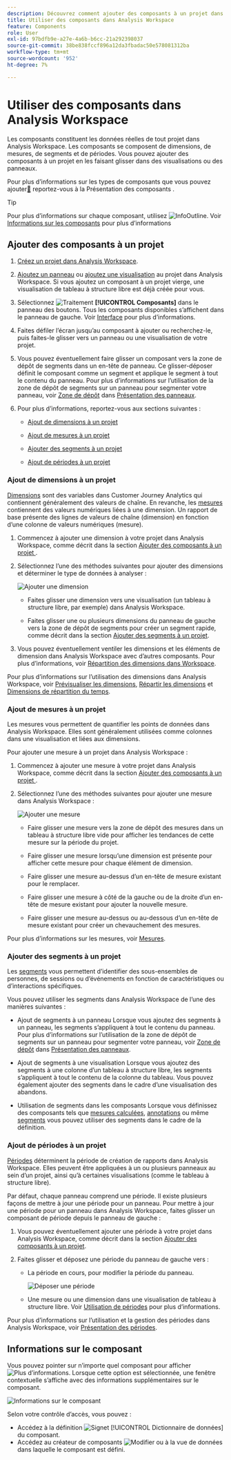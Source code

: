 ```yaml
---
description: Découvrez comment ajouter des composants à un projet dans Analysis Workspace
title: Utiliser des composants dans Analysis Workspace
feature: Components
role: User
exl-id: 97bdfb9e-a27e-4a6b-b6cc-21a292398037
source-git-commit: 38be838fccf896a12da3fbadac50e578081312ba
workflow-type: tm+mt
source-wordcount: '952'
ht-degree: 7%

---
```


# Utiliser des composants dans Analysis Workspace

Les composants constituent les données réelles de tout projet dans Analysis Workspace. Les composants se composent de dimensions, de mesures, de segments et de périodes. Vous pouvez ajouter des composants à un projet en les faisant glisser dans des visualisations ou des panneaux.

Pour plus d’informations sur les types de composants que vous pouvez ajouter[&#128279;](/help/components/overview.md) reportez-vous à la  Présentation des composants .

>[!TIP]
>
>Pour plus d’informations sur chaque composant, utilisez ![InfoOutline](/help/assets/icons/InfoOutline.svg). Voir [Informations sur les composants](#component-info) pour plus d’informations

## Ajouter des composants à un projet

1. [Créez un projet dans Analysis Workspace](/help/analysis-workspace/build-workspace-project/create-projects.md).

1. [Ajoutez un panneau](/help/analysis-workspace/c-panels/panels.md#create-a-panel) ou [ajoutez une visualisation](/help/analysis-workspace/visualizations/freeform-analysis-visualizations.md#add-visualizations-to-a-panel) au projet dans Analysis Workspace. Si vous ajoutez un composant à un projet vierge, une visualisation de tableau à structure libre est déjà créée pour vous.

1. Sélectionnez ![Traitement](/help/assets/icons/Curate.svg) **[!UICONTROL Composants]** dans le panneau des boutons. Tous les composants disponibles s’affichent dans le panneau de gauche. Voir [Interface](/help/analysis-workspace/home.md#interface) pour plus d’informations.

1. Faites défiler l’écran jusqu’au composant à ajouter ou recherchez-le, puis faites-le glisser vers un panneau ou une visualisation de votre projet.

1. Vous pouvez éventuellement faire glisser un composant vers la zone de dépôt de segments dans un en-tête de panneau. Ce glisser-déposer définit le composant comme un segment et applique le segment à tout le contenu du panneau.
Pour plus d’informations sur l’utilisation de la zone de dépôt de segments sur un panneau pour segmenter votre panneau, voir [Zone de dépôt](/help/analysis-workspace/c-panels/panels.md#drop-zone) dans [Présentation des panneaux](/help/analysis-workspace/c-panels/panels.md).

1. Pour plus d’informations, reportez-vous aux sections suivantes :

   * [Ajout de dimensions à un projet](#add-dimensions-to-a-project)

   * [Ajout de mesures à un projet](#add-metrics-to-a-project)

   * [Ajouter des segments à un projet](#add-segments-to-a-project)

   * [Ajout de périodes à un projet](#add-date-ranges-to-a-project)

### Ajout de dimensions à un projet

[Dimensions](/help/components/dimensions/overview.md) sont des variables dans Customer Journey Analytics qui contiennent généralement des valeurs de chaîne. En revanche, les [mesures](/help/components/calc-metrics/calc-metr-overview.md) contiennent des valeurs numériques liées à une dimension. Un rapport de base présente des lignes de valeurs de chaîne (dimension) en fonction d’une colonne de valeurs numériques (mesure).

1. Commencez à ajouter une dimension à votre projet dans Analysis Workspace, comme décrit dans la section [ Ajouter des composants à un projet ](#add-components-to-a-project).

1. Sélectionnez l’une des méthodes suivantes pour ajouter des dimensions et déterminer le type de données à analyser :

   ![Ajouter une dimension](/help/components/assets/add-dimension.gif)

   * Faites glisser une dimension vers une visualisation (un tableau à structure libre, par exemple) dans Analysis Workspace.

   * Faites glisser une ou plusieurs dimensions du panneau de gauche vers la zone de dépôt de segments pour créer un segment rapide, comme décrit dans la section [Ajouter des segments à un projet](#add-filters-to-a-project).

1. Vous pouvez éventuellement ventiler les dimensions et les éléments de dimension dans Analysis Workspace avec d’autres composants. Pour plus d’informations, voir [Répartition des dimensions dans Workspace](/help/components/dimensions/t-breakdown-fa.md).

Pour plus d’informations sur l’utilisation des dimensions dans Analysis Workspace, voir [Prévisualiser les dimensions](/help/components/dimensions/view-dimensions.md), [Répartir les dimensions](/help/components/dimensions/t-breakdown-fa.md) et [Dimensions de répartition du temps](/help/components/dimensions/time-parting-dimensions.md).

### Ajout de mesures à un projet

Les mesures vous permettent de quantifier les points de données dans Analysis Workspace. Elles sont généralement utilisées comme colonnes dans une visualisation et liées aux dimensions.

Pour ajouter une mesure à un projet dans Analysis Workspace :

1. Commencez à ajouter une mesure à votre projet dans Analysis Workspace, comme décrit dans la section [ Ajouter des composants à un projet ](#add-components-to-a-project).



1. Sélectionnez l’une des méthodes suivantes pour ajouter une mesure dans Analysis Workspace :

   ![Ajouter une mesure](/help/components/assets/add-metric.gif)

   * Faire glisser une mesure vers la zone de dépôt des mesures dans un tableau à structure libre vide pour afficher les tendances de cette mesure sur la période du projet.

   * Faire glisser une mesure lorsqu’une dimension est présente pour afficher cette mesure pour chaque élément de dimension.

   * Faire glisser une mesure au-dessus d’un en-tête de mesure existant pour le remplacer.

   * Faire glisser une mesure à côté de la gauche ou de la droite d’un en-tête de mesure existant pour ajouter la nouvelle mesure.

   * Faire glisser une mesure au-dessus ou au-dessous d’un en-tête de mesure existant pour créer un chevauchement des mesures.


Pour plus d’informations sur les mesures, voir [Mesures](/help/components/apply-create-metrics.md).

### Ajouter des segments à un projet

Les [segments](/help/components/segments/seg-overview.md) vous permettent d’identifier des sous-ensembles de personnes, de sessions ou d’événements en fonction de caractéristiques ou d’interactions spécifiques.

Vous pouvez utiliser les segments dans Analysis Workspace de l’une des manières suivantes :

* Ajout de segments à un panneau
Lorsque vous ajoutez des segments à un panneau, les segments s’appliquent à tout le contenu du panneau.
Pour plus d’informations sur l’utilisation de la zone de dépôt de segments sur un panneau pour segmenter votre panneau, voir [Zone de dépôt](/help/analysis-workspace/c-panels/panels.md#drop-zone) dans [Présentation des panneaux](/help/analysis-workspace/c-panels/panels.md).

* Ajout de segments à une visualisation
Lorsque vous ajoutez des segments à une colonne d’un tableau à structure libre, les segments s’appliquent à tout le contenu de la colonne du tableau. Vous pouvez également ajouter des segments dans le cadre d’une visualisation des abandons.

* Utilisation de segments dans les composants
Lorsque vous définissez des composants tels que [mesures calculées](/help/components/calc-metrics/cm-workflow/metrics-with-segments.md), [annotations](/help/components/annotations/create-annotations.md#annotation-builder) ou même [segments](/help/components/segments/seg-builder.md) vous pouvez utiliser des segments dans le cadre de la définition.


### Ajout de périodes à un projet

[Périodes](/help/components/date-ranges/overview.md) déterminent la période de création de rapports dans Analysis Workspace. Elles peuvent être appliquées à un ou plusieurs panneaux au sein d’un projet, ainsi qu’à certaines visualisations (comme le tableau à structure libre).

Par défaut, chaque panneau comprend une période. Il existe plusieurs façons de mettre à jour une période pour un panneau. Pour mettre à jour une période pour un panneau dans Analysis Workspace, faites glisser un composant de période depuis le panneau de gauche :

1. Vous pouvez éventuellement ajouter une période à votre projet dans Analysis Workspace, comme décrit dans la section [Ajouter des composants à un projet](#add-components-to-a-project).

1. Faites glisser et déposez une période du panneau de gauche vers :

   * La période en cours, pour modifier la période du panneau.

     ![Déposer une période](assets/add-date-range.gif)

   * Une mesure ou une dimension dans une visualisation de tableau à structure libre. Voir [Utilisation de périodes](/help/components/date-ranges/overview.md#use-date-ranges) pour plus d’informations.

Pour plus d’informations sur l’utilisation et la gestion des périodes dans Analysis Workspace, voir [Présentation des périodes](/help/components/date-ranges/overview.md).

## Informations sur le composant

Vous pouvez pointer sur n’importe quel composant pour afficher ![Plus d’informations](/help/assets/icons/InfoOutline.svg). Lorsque cette option est sélectionnée, une fenêtre contextuelle s’affiche avec des informations supplémentaires sur le composant.

![Informations sur le composant](assets/component-info.png)

Selon votre contrôle d’accès, vous pouvez :

* Accédez à la définition ![Signet](/help/assets/icons/Bookmark.svg) [!UICONTROL Dictionnaire de données] du composant.
* Accédez au créateur de composants ![Modifier](/help/assets/icons/Edit.svg) ou à la vue de données dans laquelle le composant est défini.
